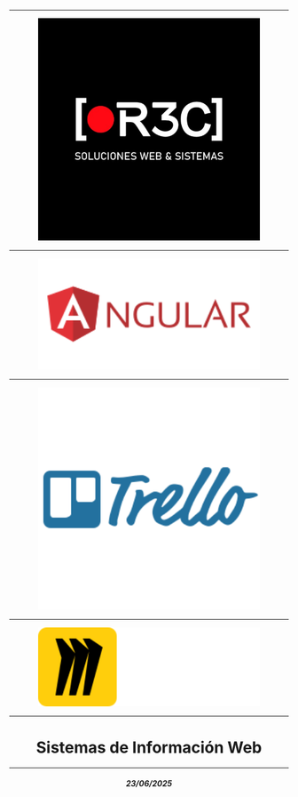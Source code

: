 <hr>
    <div align="center">
        <a href="https://github.com/R3Ccusco"
            target="_blank">
            <img src="https://github.com/R3Ccusco/r3c/blob/main/logorec.jpg" width="400">
        </a>
    </div>

<hr>
    <div align="center">
        <a href="https://angular.dev/"
            target="_blank">
            <img src="https://github.com/R3Ccusco/r3c/blob/main/logoangular.svg" width="400">
        </a>
    </div>

<hr>
    <div align="center">
        <a href="https://trello.com/"
            target="_blank">
            <img src="https://github.com/R3Ccusco/r3c/blob/main/logotrello.svg" width="400">
        </a>
    </div>

<hr>
    <div align="center">
        <a href="https://trello.com/"
            target="_blank">
            <img src="https://github.com/R3Ccusco/r3c/blob/main/logomiro.svg" width="400">
        </a>
    </div>

<hr>
<h1 align="center">
Sistemas de Información Web
</h1>

<hr>
    <h5 align="center">
        23/06/2025
    </h5>
